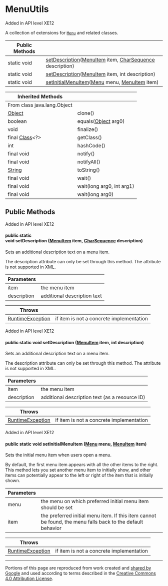 # MenuUtils

Added in API level XE12

A collection of extensions for [`Menu`](http://developer.android.com/reference/android/view/Menu.html) and related classes.

| Public Methods | |
| --- | --- |
| static void | [setDescription](#setDescription)([MenuItem](http://developer.android.com/reference/android/view/MenuItem.html) item, [CharSequence](http://developer.android.com/reference/java/lang/CharSequence.html) description) |
| static void | [setDescription](#setDescription)([MenuItem](http://developer.android.com/reference/android/view/MenuItem.html) item, int description) |
| static void | [setInitialMenuItem](#setInitialMenuItem)([Menu](http://developer.android.com/reference/android/view/Menu.html) menu, [MenuItem](http://developer.android.com/reference/android/view/MenuItem.html) item) |

| Inherited Methods | |
| --- | --- |
| From class java.lang.Object | |
| [Object](http://developer.android.com/reference/java/lang/Object.html) | clone() |
| boolean | equals([Object](http://developer.android.com/reference/java/lang/Object.html) arg0) |
| void | finalize()|
| final [Class](https://developer.android.com/reference/java/lang/Class.html)\<?\> | getClass() |
| int | hashCode() |
| final void | notify() |
| final void | notifyAll() |
| [String](https://developer.android.com/reference/java/lang/String.html) | toString() |
| final void | wait() |
| final void | wait(long arg0, int arg1) |
| final void | wait(long arg0) |

## Public Methods

Added in API level XE12

#### public static void **setDescription** ([MenuItem](http://developer.android.com/reference/android/view/MenuItem.html) item, [CharSequence](http://developer.android.com/reference/java/lang/CharSequence.html) description) 

Sets an additional description text on a menu item.

The description attribute can only be set through this method. The attribute is not supported in XML.

| Parameters | |
| --- | --- |
| item | the menu item |
| description | additional description text |

| Throws | |
| --- | --- |
| [RuntimeException](http://developer.android.com/reference/java/lang/RuntimeException.html) | if item is not a concrete implementation |

Added in API level XE12

#### public static void **setDescription** ([MenuItem](http://developer.android.com/reference/android/view/MenuItem.html) item, int description) 

Sets an additional description text on a menu item.

The description attribute can only be set through this method. The attribute is not supported in XML.

| Parameters | |
| --- | --- |
| item | the menu item |
| description | additional description text (as a resource ID) |

| Throws | |
| --- | --- |
| [RuntimeException](http://developer.android.com/reference/java/lang/RuntimeException.html) | if item is not a concrete implementation |

Added in API level XE12

#### public static void **setInitialMenuItem** ([Menu](http://developer.android.com/reference/android/view/Menu.html) menu, [MenuItem](http://developer.android.com/reference/android/view/MenuItem.html) item) 

Sets the initial menu item when users open a menu.

By default, the first menu item appears with all the other items to the right. This method lets you set another menu item to initially show, and other items can potentially appear to the left or right of the item that is initially shown.

| Parameters | |
| --- | --- |
| menu | the menu on which preferred initial menu item should be set |
| item | the preferred initial menu item. If this item cannot be found, the menu falls back to the default behavior |

| Throws | |
| --- | --- |
| [RuntimeException](http://developer.android.com/reference/java/lang/RuntimeException.html) | if item is not a concrete implementation |

---

Portions of this page are reproduced from work created and [shared by Google](https://developers.google.com/readme/policies) and used according to terms described in the [Creative Commons 4.0 Attribution License](https://creativecommons.org/licenses/by/4.0/).

